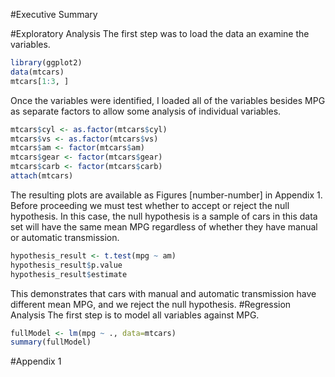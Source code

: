 #Executive Summary

#Exploratory Analysis
The first step was to load the data an examine the variables. 
```r
library(ggplot2)
data(mtcars)
mtcars[1:3, ]
```
Once the variables were identified, I loaded all of the variables besides MPG as separate factors to allow some analysis of individual variables. 
```r
mtcars$cyl <- as.factor(mtcars$cyl)
mtcars$vs <- as.factor(mtcars$vs)
mtcars$am <- factor(mtcars$am)
mtcars$gear <- factor(mtcars$gear)
mtcars$carb <- factor(mtcars$carb)
attach(mtcars)
```
The resulting plots are available as Figures [number-number] in Appendix 1. 
Before proceeding we must test whether to accept or reject the null hypothesis. In this case, the null hypothesis is a sample of cars in this data set will have the same mean MPG regardless of whether they have manual or automatic transmission. 
```r
hypothesis_result <- t.test(mpg ~ am)
hypothesis_result$p.value
hypothesis_result$estimate
```
This demonstrates that cars with manual and automatic transmission have different mean MPG, and we reject the null hypothesis. 
#Regression Analysis
The first step is to model all variables against MPG. 

```r echo=FALSE
fullModel <- lm(mpg ~ ., data=mtcars)
summary(fullModel)
```
#Appendix 1
